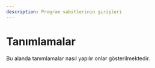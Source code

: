 ```yaml
---
description: Program sabitlerinin girişleri
---
```


# Tanımlamalar

Bu alanda tanımlamalar nasıl yapılır onlar gösterilmektedir.
